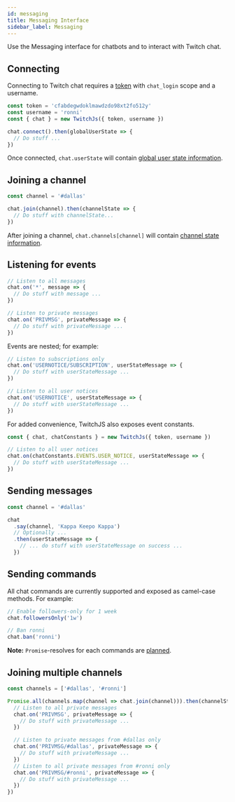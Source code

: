 ```yaml
---
id: messaging
title: Messaging Interface
sidebar_label: Messaging
---
```


Use the Messaging interface for chatbots and to interact with Twitch chat.

## Connecting

Connecting to Twitch chat requires a [token](authentication#obtaining-a-token)
with `chat_login` scope and a username.

```js
const token = 'cfabdegwdoklmawdzdo98xt2fo512y'
const username = 'ronni'
const { chat } = new TwitchJs({ token, username })

chat.connect().then(globalUserState => {
  // Do stuff ...
})
```

Once connected, `chat.userState` will contain
[global user state information](reference/typedef#GlobalUserStateTags).

## Joining a channel

```js
const channel = '#dallas'

chat.join(channel).then(channelState => {
  // Do stuff with channelState...
})
```

After joining a channel, `chat.channels[channel]` will contain
[channel state information](reference/typedef#ChannelState).

## Listening for events

```js
// Listen to all messages
chat.on('*', message => {
  // Do stuff with message ...
})

// Listen to private messages
chat.on('PRIVMSG', privateMessage => {
  // Do stuff with privateMessage ...
})
```

Events are nested; for example:

```js
// Listen to subscriptions only
chat.on('USERNOTICE/SUBSCRIPTION', userStateMessage => {
  // Do stuff with userStateMessage ...
})

// Listen to all user notices
chat.on('USERNOTICE', userStateMessage => {
  // Do stuff with userStateMessage ...
})
```

For added convenience, TwitchJS also exposes event constants.

```js
const { chat, chatConstants } = new TwitchJs({ token, username })

// Listen to all user notices
chat.on(chatConstants.EVENTS.USER_NOTICE, userStateMessage => {
  // Do stuff with userStateMessage ...
})
```

## Sending messages

```js
const channel = '#dallas'

chat
  .say(channel, 'Kappa Keepo Kappa')
  // Optionally ...
  .then(userStateMessage => {
    // ... do stuff with userStateMessage on success ...
  })
```

## Sending commands

All chat commands are currently supported and exposed as camel-case methods. For
example:

```js
// Enable followers-only for 1 week
chat.followersOnly('1w')

// Ban ronni
chat.ban('ronni')
```

**Note:** `Promise`-resolves for each commands are
[planned](https://github.com/twitch-apis/twitch-js/issues/87).

## Joining multiple channels

```js
const channels = ['#dallas', '#ronni']

Promise.all(channels.map(channel => chat.join(channel))).then(channelStates => {
  // Listen to all private messages
  chat.on('PRIVMSG', privateMessage => {
    // Do stuff with privateMessage ...
  })

  // Listen to private messages from #dallas only
  chat.on('PRIVMSG/#dallas', privateMessage => {
    // Do stuff with privateMessage ...
  })
  // Listen to all private messages from #ronni only
  chat.on('PRIVMSG/#ronni', privateMessage => {
    // Do stuff with privateMessage ...
  })
})
```
